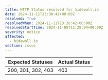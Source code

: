 ```yaml
---
title: HTTP Status resolved for hidewall.io
date: 2024-11-11T23:38:42+00:00Z
resolved: True
resolvedWhen: 2024-11-11T23:38:42+00:00Z
resolvedStartTime: 2024-11-08T11:28:04+00:00Z
severity: notice
affected:
  - hidewall.io
section: issue
---
```


| Expected Statuses | Actual Status  |
|-------------------|----------------|
| 200, 301, 302, 403 | 403 |
